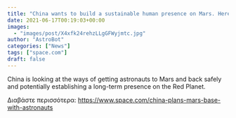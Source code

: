 ```yaml
---
title: "China wants to build a sustainable human presence on Mars. Here's how."
date: 2021-06-17T00:19:03+00:00
images:
  - "images/post/X4xfk24rehzLLgGFWyjmtc.jpg"
author: "AstroBot"
categories: ["News"]
tags: ["space.com"]
draft: false
---
```


China is looking at the ways of getting astronauts to Mars and back safely and potentially establishing a long-term presence on the Red Planet. 

Διαβάστε περισσότερα: https://www.space.com/china-plans-mars-base-with-astronauts
